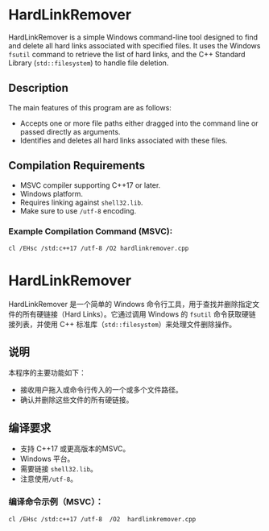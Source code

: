 # HardLinkRemover

HardLinkRemover is a simple Windows command-line tool designed to find and delete all hard links associated with specified files. It uses the Windows `fsutil` command to retrieve the list of hard links, and the C++ Standard Library (`std::filesystem`) to handle file deletion.

## Description

The main features of this program are as follows:

- Accepts one or more file paths either dragged into the command line or passed directly as arguments.
- Identifies and deletes all hard links associated with these files.

## Compilation Requirements

- MSVC compiler supporting C++17 or later.
- Windows platform.
- Requires linking against `shell32.lib`.
- Make sure to use `/utf-8` encoding.

### Example Compilation Command (MSVC):

```bash
cl /EHsc /std:c++17 /utf-8 /O2 hardlinkremover.cpp
```

# HardLinkRemover

HardLinkRemover 是一个简单的 Windows 命令行工具，用于查找并删除指定文件的所有硬链接（Hard Links）。它通过调用 Windows 的 `fsutil` 命令获取硬链接列表，并使用 C++ 标准库（`std::filesystem`）来处理文件删除操作。

## 说明

本程序的主要功能如下：

- 接收用户拖入或命令行传入的一个或多个文件路径。
- 确认并删除这些文件的所有硬链接。

## 编译要求

- 支持 C++17 或更高版本的MSVC。
- Windows 平台。
- 需要链接 `shell32.lib`。
- 注意使用`/utf-8`。

### 编译命令示例（MSVC）：

```bash
cl /EHsc /std:c++17 /utf-8  /O2  hardlinkremover.cpp
```
